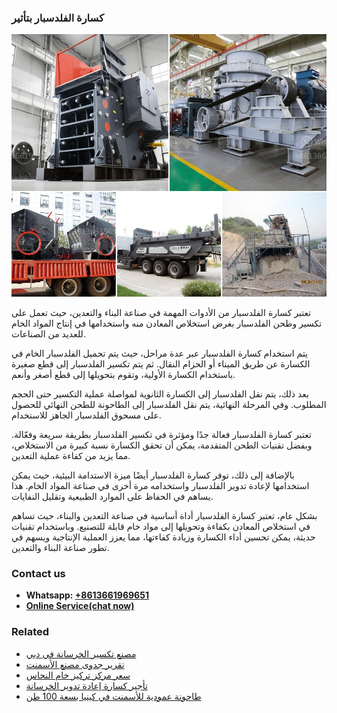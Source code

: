 <h3>كسارة الفلدسبار بتأثير</h3><img src='1701853093.jpg' alt=''><p>تعتبر كسارة الفلدسبار من الأدوات المهمة في صناعة البناء والتعدين، حيث تعمل على تكسير وطحن الفلدسبار بغرض استخلاص المعادن منه واستخدامها في إنتاج المواد الخام للعديد من الصناعات.</p><p>يتم استخدام كسارة الفلدسبار عبر عدة مراحل، حيث يتم تحميل الفلدسبار الخام في الكسارة عن طريق الميناء أو الحزام النقال. ثم يتم تكسير الفلدسبار إلى قطع صغيرة باستخدام الكسارة الأولية، وتقوم بتحويلها إلى قطع أصغر وأنعم.</p><p>بعد ذلك، يتم نقل الفلدسبار إلى الكسارة الثانوية لمواصلة عملية التكسير حتى الحجم المطلوب. وفي المرحلة النهائية، يتم نقل الفلدسبار إلى الطاحونة للطحن النهائي للحصول على مسحوق الفلدسبار الجاهز للاستخدام.</p><p>تعتبر كسارة الفلدسبار فعالة جدًا ومؤثرة في تكسير الفلدسبار بطريقة سريعة وفعّالة. وبفضل تقنيات الطحن المتقدمة، يمكن أن تحقق الكسارة نسبة كبيرة من الاستخلاص، مما يزيد من كفاءة عملية التعدين.</p><p>بالإضافة إلى ذلك، توفر كسارة الفلدسبار أيضًا ميزة الاستدامة البيئية، حيث يمكن استخدامها لإعادة تدوير الفلدسبار واستخدامه مرة أخرى في صناعة المواد الخام. هذا يساهم في الحفاظ على الموارد الطبيعية وتقليل النفايات.</p><p>بشكل عام، تعتبر كسارة الفلدسبار أداة أساسية في صناعة التعدين والبناء، حيث تساهم في استخلاص المعادن بكفاءة وتحويلها إلى مواد خام قابلة للتصنيع. وباستخدام تقنيات حديثة، يمكن تحسين أداء الكسارة وزيادة كفاءتها، مما يعزز العملية الإنتاجية ويسهم في تطور صناعة البناء والتعدين.</p><h3>Contact us</h3><ul><li><strong>Whatsapp:&nbsp;<a href="https://wa.me/8613661969651">+8613661969651</a></strong></li><li><a href="https://swt.shibang-china.com/?git&amp;zhl&amp;كسارة الفلدسبار بتأثير"><strong>Online Service(chat now)</strong></a></li></ul><h3>Related</h3><ul><li><a href='مصنع تكسير الخرسانة في دبي.md'>مصنع تكسير الخرسانة في دبي</a></li><li><a href='تقرير جدوى مصنع الأسمنت.md'>تقرير جدوى مصنع الأسمنت</a></li><li><a href='سعر مركز تركيز خام النحاس.md'>سعر مركز تركيز خام النحاس</a></li><li><a href='تأجير كسارة إعادة تدوير الخرسانة.md'>تأجير كسارة إعادة تدوير الخرسانة</a></li><li><a href='طاحونة عمودية للأسمنت في كينيا بسعة 100 طن.md'>طاحونة عمودية للأسمنت في كينيا بسعة 100 طن</a></li></ul>